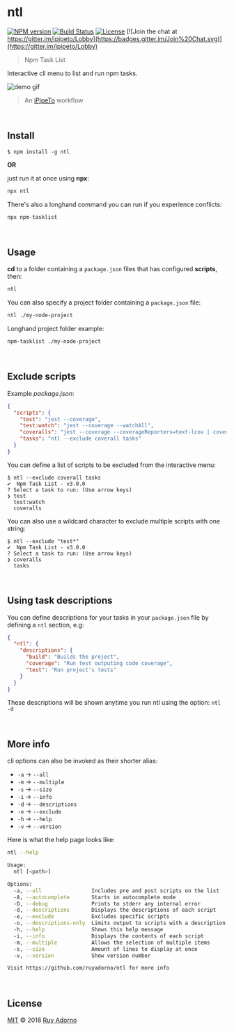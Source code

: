 # ntl

[![NPM version](https://badge.fury.io/js/ntl.svg)](https://npmjs.org/package/ntl)
[![Build Status](https://travis-ci.org/ruyadorno/ntl.svg?branch=master)](https://travis-ci.org/ruyadorno/ntl)
[![License](http://img.shields.io/badge/license-MIT-blue.svg?style=flat)](https://raw.githubusercontent.com/ruyadorno/ipt/master/LICENSE)
[![Join the chat at https://gitter.im/ipipeto/Lobby](https://badges.gitter.im/Join%20Chat.svg)](https://gitter.im/ipipeto/Lobby)

> Npm Task List

Interactive cli menu to list and run npm tasks.

![demo gif](http://i.imgur.com/ZjjQ7Vi.gif?1)

> An [iPipeTo](https://github.com/ruyadorno/ipt) workflow

<br />

## Install

```
$ npm install -g ntl
```

**OR**

just run it at once using **npx**:

```sh
npx ntl
```

There's also a longhand command you can run if you experience conflicts:
```sh
npx npm-tasklist
```

<br />

## Usage

**cd** to a folder containing a `package.json` files that has configured **scripts**, then:

```sh
ntl
```

You can also specify a project folder containing a `package.json` file:

```sh
ntl ./my-node-project
```

Longhand project folder example:

```sh
npm-tasklist ./my-node-project
```

<br />

## Exclude scripts

Example *package.json*:
```json
{
  "scripts": {
    "test": "jest --coverage",
    "test:watch": "jest --coverage --watchAll",
    "coveralls": "jest --coverage --coverageReporters=text-lcov | coveralls",
    "tasks": "ntl --exclude coverall tasks"
  }
}
```

You can define a list of scripts to be excluded from the interactive menu:

```
$ ntl --exclude coverall tasks
✔  Npm Task List - v3.0.0
? Select a task to run: (Use arrow keys)
❯ test
  test:watch
  coveralls
```

You can also use a wildcard character to exclude multiple scripts with one string:

```
$ ntl --exclude "test*"
✔  Npm Task List - v3.0.0
? Select a task to run: (Use arrow keys)
❯ coveralls
  tasks
```

<br />

## Using task descriptions

You can define descriptions for your tasks in your `package.json` file by defining a `ntl` section, e.g:

```json
{
  "ntl": {
    "descriptions": {
      "build": "Builds the project",
      "coverage": "Run test outputing code coverage",
      "test": "Run project's tests"
    }
  }
}
```

These descriptions will be shown anytime you run ntl using the option: `ntl -d`

<br />

## More info

cli options can also be invoked as their shorter alias:

- `-a` -> `--all`
- `-m` -> `--multiple`
- `-s` -> `--size`
- `-i` -> `--info`
- `-d` -> `--descriptions`
- `-e` -> `--exclude`
- `-h` -> `--help`
- `-v` -> `--version`

Here is what the help page looks like:

```sh
ntl --help

Usage:
  ntl [<path>]

Options:
  -a, --all                Includes pre and post scripts on the list   [boolean]
  -A, --autocomplete       Starts in autocomplete mode                 [boolean]
  -D, --debug              Prints to stderr any internal error         [boolean]
  -d, --descriptions       Displays the descriptions of each script    [boolean]
  -e, --exclude            Excludes specific scripts                     [array]
  -o, --descriptions-only  Limits output to scripts with a description [boolean]
  -h, --help               Shows this help message                     [boolean]
  -i, --info               Displays the contents of each script        [boolean]
  -m, --multiple           Allows the selection of multiple items      [boolean]
  -s, --size               Amount of lines to display at once           [number]
  -v, --version            Show version number                         [boolean]

Visit https://github.com/ruyadorno/ntl for more info
```

<br />

## License

[MIT](LICENSE) © 2018 [Ruy Adorno](http://ruyadorno.com)

